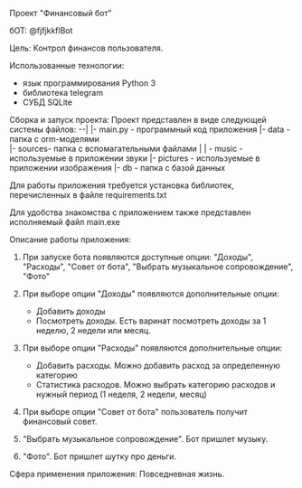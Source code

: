 Проект "Финансовый бот"

бОТ: @fjfjkkflBot

Цель: 
Контрол финансов пользователя.

Использованные технологии:
- язык программирования Python 3
- библиотека telegram
- СУБД SQLite

Сборка и запуск проекта:
Проект представлен в виде следующей системы файлов:
--|
  |- main.py   - программный код приложения
  |- data - папка с orm-моделями	
  |- sources- папка с вспомагательными файлами
     |
	 | - music - используемые в приложении звуки
	 |- pictures    - используемые в приложении изображения
  |- db - папка с базой данных

Для работы приложения требуется установка библиотек, перечисленных в файле
requirements.txt

Для удобства знакомства с приложением также представлен исполняемый файл
main.exe

Описание работы приложения:
1. При запуске бота появляются доступные опции: "Доходы", "Расходы", "Совет от бота", "Выбрать музыкальное сопровождение", "Фото"

2. При выборе опции "Доходы" появляются дополнительные опции:
   - Добавить доходы
   - Посмотреть доходы. Есть варинат посмотреть доходы за 1 неделю, 2 недели или месяц.

3. При выборе опции "Расходы" появляются дополнительные опции:
   - Добавить расходы. Можно добавить расход за определенную категорию
   - Статистика расходов. Можно выбрать категорию расходов и нужный период (1 неделя, 2 недели, месяц)

4. При выборе опции "Совет от бота" пользователь получит финансовый совет.

5. "Выбрать музыкальное сопровождение". Бот пришлет музыку. 

6. "Фото". Бот пришлет шутку про деньги.

Сфера применения приложения:
Повседневная жизнь. 
